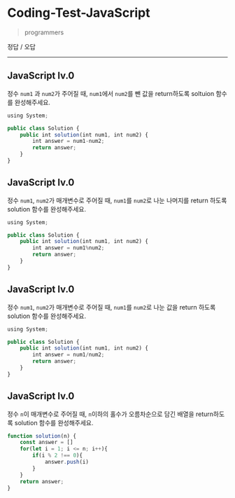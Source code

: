 # Coding-Test-JavaScript

> programmers
> 

정답 / 오답

---

## JavaScript lv.0

정수 `num1` 과 `num2`가 주어질 때, `num1`에서 `num2`를 뺀 값을 return하도록 soltuion 함수를 완성해주세요.

```jsx
using System;

public class Solution {
    public int solution(int num1, int num2) {
        int answer = num1-num2;
        return answer;
    }
}
```

## JavaScript lv.0

정수 `num1`, `num2`가 매개변수로 주어질 때, `num1`를 `num2`로 나눈 나머지를 return 하도록 solution 함수를 완성해주세요.

```jsx
using System;

public class Solution {
    public int solution(int num1, int num2) {
        int answer = num1%num2;
        return answer;
    }
}
```

## JavaScript lv.0

정수 `num1`, `num2`가 매개변수로 주어질 때, `num1`를 `num2`로 나눈 값을 return 하도록 solution 함수를 완성해주세요.

```jsx
using System;

public class Solution {
    public int solution(int num1, int num2) {
        int answer = num1/num2;
        return answer;
    }
}
```

## JavaScript lv.0

정수 `n`이 매개변수로 주어질 때, `n`이하의 홀수가 오름차순으로 담긴 배열을 return하도록 solution 함수를 완성해주세요.

```jsx
function solution(n) {
    const answer = []
    for(let i = 1; i <= n; i++){
        if(i % 2 !== 0){
            answer.push(i)
        }
    }
    return answer;
}
```